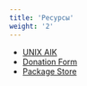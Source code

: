 ```yaml
---
title: 'Ресурсы'
weight: '2'
---
```


- [UNIX AIK](https://uaik.github.io/)
- [Donation Form](https://donation-form.github.io/)
- [Package Store](https://build.opensuse.org/project/show/home:pkgstore)
